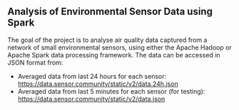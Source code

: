 ## Analysis of Environmental Sensor Data using Spark

The goal of the project is to analyse air quality data captured from a network of small environmental sensors, using either the Apache Hadoop or Apache Spark data processing framework. The data can be accessed in JSON format from:
- Averaged data from last 24 hours for each sensor: https://data.sensor.community/static/v2/data.24h.json
- Averaged data from last 5 minutes for each sensor (for testing): https://data.sensor.community/static/v2/data.json
